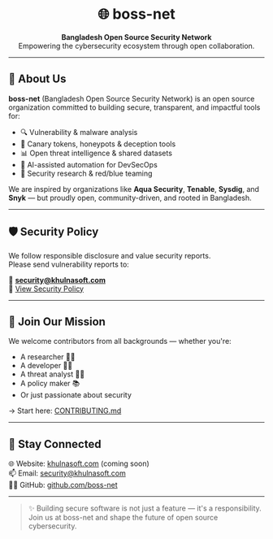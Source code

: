 <h1 align="center">🌐 boss-net</h1>
<p align="center">
  <strong>Bangladesh Open Source Security Network</strong><br>
  Empowering the cybersecurity ecosystem through open collaboration.
</p>

---

## 🧠 About Us

**boss-net** (Bangladesh Open Source Security Network) is an open source organization committed to building secure, transparent, and impactful tools for:

- 🔍 Vulnerability & malware analysis  
- 🎣 Canary tokens, honeypots & deception tools  
- 📊 Open threat intelligence & shared datasets  
- 🤖 AI-assisted automation for DevSecOps  
- 🧪 Security research & red/blue teaming

We are inspired by organizations like **Aqua Security**, **Tenable**, **Sysdig**, and **Snyk** — but proudly open, community-driven, and rooted in Bangladesh.

---

## 🛡️ Security Policy

We follow responsible disclosure and value security reports.  
Please send vulnerability reports to:

📩 **security@khulnasoft.com**  
🔐 [View Security Policy](https://github.com/boss-net/.github/blob/main/SECURITY.md)

---

## 🤝 Join Our Mission

We welcome contributors from all backgrounds — whether you're:

- A researcher 👨‍🔬  
- A developer 👩‍💻  
- A threat analyst 🕵️‍♂️  
- A policy maker 📚  
- Or just passionate about security

→ Start here: [CONTRIBUTING.md](https://github.com/boss-net/.github/blob/main/CONTRIBUTING.md)

---

## 🚀 Stay Connected

🌐 Website: [khulnasoft.com](https://khulnasoft.com) (coming soon)  
📫 Email: [security@khulnasoft.com](mailto:security@khulnasoft.com)  
🧑‍💻 GitHub: [github.com/boss-net](https://github.com/boss-net)

---

> ✨ Building secure software is not just a feature — it's a responsibility. Join us at boss-net and shape the future of open source cybersecurity.

